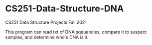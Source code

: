 # CS251-Data-Structure-DNA
CS251 Data Structure Projects Fall 2021

This program can read txt of DNA sqeuencies, compare it to suspect samples, and determine who's DNA is it.
